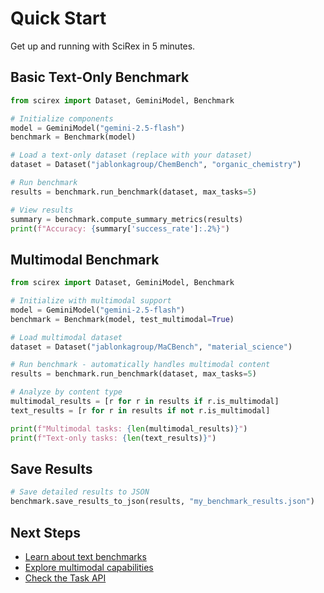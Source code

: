 # Quick Start

Get up and running with SciRex in 5 minutes.

## Basic Text-Only Benchmark

```python
from scirex import Dataset, GeminiModel, Benchmark

# Initialize components
model = GeminiModel("gemini-2.5-flash")
benchmark = Benchmark(model)

# Load a text-only dataset (replace with your dataset)
dataset = Dataset("jablonkagroup/ChemBench", "organic_chemistry")

# Run benchmark
results = benchmark.run_benchmark(dataset, max_tasks=5)

# View results
summary = benchmark.compute_summary_metrics(results)
print(f"Accuracy: {summary['success_rate']:.2%}")
```

## Multimodal Benchmark

```python
from scirex import Dataset, GeminiModel, Benchmark

# Initialize with multimodal support
model = GeminiModel("gemini-2.5-flash")
benchmark = Benchmark(model, test_multimodal=True)

# Load multimodal dataset
dataset = Dataset("jablonkagroup/MaCBench", "material_science")

# Run benchmark - automatically handles multimodal content
results = benchmark.run_benchmark(dataset, max_tasks=5)

# Analyze by content type
multimodal_results = [r for r in results if r.is_multimodal]
text_results = [r for r in results if not r.is_multimodal]

print(f"Multimodal tasks: {len(multimodal_results)}")
print(f"Text-only tasks: {len(text_results)}")
```

## Save Results

```python
# Save detailed results to JSON
benchmark.save_results_to_json(results, "my_benchmark_results.json")
```

## Next Steps

- [Learn about text benchmarks](../guides/text-benchmark.md)
- [Explore multimodal capabilities](../guides/multimodal-benchmark.md)
- [Check the Task API](../api-reference/task.md)
